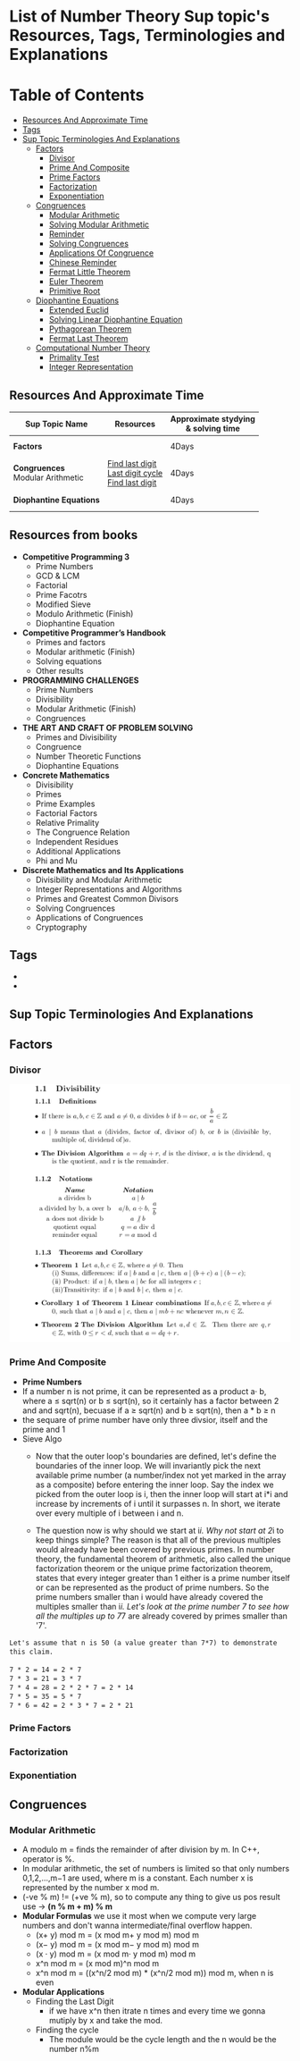 # List of Number Theory Sup topic's Resources, Tags, Terminologies and Explanations 

Table of Contents
================= 

- [Resources And Approximate Time](#resources-and-approximate-time)
- [Tags](#tags)
- [Sup Topic Terminologies And Explanations](#sup-topic-terminologies-and-explanations)
   * [Factors](#factors)
     + [Divisor](#divisor)
     + [Prime And Composite](#prime-and-composite)
     + [Prime Factors](#prime-factors)
     + [Factorization](#factorization)
     + [Exponentiation](#exponentiation)
   * [Congruences](#congruences)
     + [Modular Arithmetic](#modular-arithmetic)
     + [Solving Modular Arithmetic](#solving-modular-arithmetic)
     + [Reminder](#reminder)
     + [Solving Congruences](#solving-congruences)
     + [Applications Of Congruence](#applications-of-congruence)
     + [Chinese Reminder](#chinese-reminder)
     + [Fermat Little Theorem](#fermat-little-theorem)
     + [Euler Theorem](#euler-theorem)
     + [Primitive Root](#primitive-root)
  * [Diophantine Equations](#diophantine-equations)
     + [Extended Euclid](#extended-euclid)
     + [Solving Linear Diophantine Equation](#solving-linear-diophantine-equation)
     + [Pythagorean Theorem](#pythagorean-theorem)
     + [Fermat Last Theorem](#fermat-last-theorem)
  * [Computational Number Theory](#Computational-number-theory)
     + [Primality Test](#primality-test)
     + [Integer Representation](#integer-representation)

   
   
## Resources And Approximate Time

Sup Topic Name   | Resources   | Approximate stydying <br> & solving time
-------------| -------------   |-------------   
**Factors** |[]()<br>[]()<br> | 4Days
**Congruences**<br>Modular Arithmetic<br> |[Find last digit](https://math.stackexchange.com/questions/1955616/how-do-i-find-the-last-digits-of-large-numbers-using-modular-arithmetic)<br>[Last digit cycle](https://math.stackexchange.com/questions/1714858/do-the-last-digits-of-powers-of-a-number-n-follow-the-same-cycle-as-the-last-d)<br> [Find last digit](https://brilliant.org/wiki/finding-the-last-digit-of-a-power/)<br>| 4Days
**Diophantine Equations**|[]()<br>[]()<br> | 4Days


## Resources from books
- **Competitive Programming 3**
  - Prime Numbers
  - GCD & LCM
  - Factorial
  - Prime Facotrs
  - Modified Sieve
  - Modulo Arithmetic  (Finish)
  - Diophantine Equation
- **Competitive Programmer’s Handbook**
  - Primes and factors 
  - Modular arithmetic  (Finish)
  - Solving equations
  - Other results
- **PROGRAMMING CHALLENGES**
  - Prime Numbers
  - Divisibility
  - Modular Arithmetic  (Finish)
  - Congruences
- **THE ART AND CRAFT OF PROBLEM SOLVING**
  - Primes and Divisibility 
  - Congruence 
  - Number Theoretic Functions
  - Diophantine Equations 
- **Concrete Mathematics**
  - Divisibility 
  - Primes 
  - Prime Examples 
  - Factorial Factors 
  - Relative Primality 
  - The Congruence Relation 
  - Independent Residues 
  - Additional Applications 
  - Phi and Mu
- **Discrete Mathematics and Its Applications**
  - Divisibility and Modular Arithmetic
  - Integer Representations and Algorithms 
  - Primes and Greatest Common Divisors
  - Solving Congruences
  - Applications of Congruences
  - Cryptography

## Tags
-
-

## Sup Topic Terminologies And Explanations

## Factors
### Divisor
![](imgs/div.png)
### Prime And Composite
- **Prime Numbers** 
- If a number n is not prime, it can be represented as a product a· b, where a ≤ sqrt(n) or b ≤ sqrt(n), so it certainly has a factor between 2 and and sqrt(n), becuase if a ≥ sqrt(n) and b ≥ sqrt(n), then a * b ≥ n
- the sequare of prime number have only three divsior, itself and the prime and 1
- Sieve Algo
  - Now that the outer loop's boundaries are defined, let's define the boundaries of the inner loop. We will invariantly pick the next available prime number (a number/index not yet marked in the array as a composite) before entering the inner loop. Say the index we picked from the outer loop is i, then the inner loop will start at i*i and increase by increments of i until it surpasses n. In short, we iterate over every multiple of i between i and n.

  - The question now is why should we start at i*i. Why not start at 2*i to keep things simple? The reason is that all of the previous multiples would already have been covered by previous primes. In number theory, the fundamental theorem of arithmetic, also called the unique factorization theorem or the unique prime factorization theorem, states that every integer greater than 1 either is a prime number itself or can be represented as the product of prime numbers. So the prime numbers smaller than i would have already covered the multiples smaller than i*i. Let's look at the prime number 7 to see how all the multiples up to 7*7 are already covered by primes smaller than '7'.


```
Let's assume that n is 50 (a value greater than 7*7) to demonstrate this claim. 

7 * 2 = 14 = 2 * 7
7 * 3 = 21 = 3 * 7
7 * 4 = 28 = 2 * 2 * 7 = 2 * 14
7 * 5 = 35 = 5 * 7
7 * 6 = 42 = 2 * 3 * 7 = 2 * 21   
```
### Prime Factors
### Factorization
### Exponentiation
## Congruences
### Modular Arithmetic
- A modulo m = finds the remainder of after division by m. In C++, operator is %.
- In modular arithmetic, the set of numbers is limited so that only numbers 0,1,2,...,m−1 are used, where m is a constant. Each number x is represented by the number x mod m.
- (-ve % m) != (+ve % m), so to compute any thing to give us pos result use -> **(n % m + m) % m**
- **Modular Formulas**  we use it most when we compute very large numbers and don't wanna intermediate/final overflow happen.
  - (x+ y) mod m = (x mod m+ y mod m) mod m
  - (x− y) mod m = (x mod m− y mod m) mod m
  - (x · y) mod m = (x mod m· y mod m) mod m
  - x^n mod m = (x mod m)^n mod m
  - x^n mod m = ((x^n/2 mod m) * (x^n/2 mod m)) mod m, when n is even
- **Modular Applications**
  - Finding the Last Digit
     - if we have x^n then itrate n times and every time we gonna mutiply by x and take the mod.
  - Finding the cycle
    - The module would be the cycle length and the n would be the number n%m
### 
### 
### 
###
### 
### 
### 
### 
